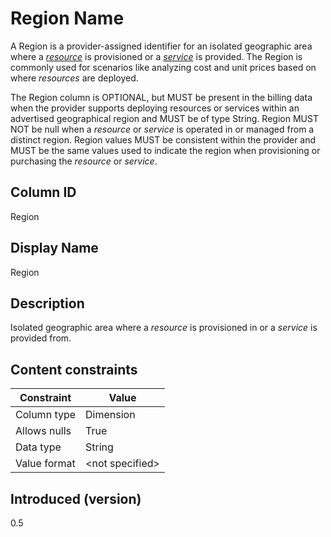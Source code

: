 # Region Name

A Region is a provider-assigned identifier for an isolated geographic area where a [*resource*](#glossary:resource) is provisioned or a [*service*](#glossary:service) is provided. The Region is commonly used for scenarios like analyzing cost and unit prices based on where *resources* are deployed.

The Region column is OPTIONAL, but MUST be present in the billing data when the provider supports deploying resources or services within an advertised geographical region and MUST be of type String. Region MUST NOT be null when a *resource* or *service* is operated in or managed from a distinct region. Region values MUST be consistent within the provider and MUST be the same values used to indicate the region when provisioning or purchasing the *resource* or *service*.

## Column ID

Region

## Display Name

Region

## Description

Isolated geographic area where a *resource* is provisioned in or a *service* is provided from.

## Content constraints

| Constraint      | Value           |
|-----------------|-----------------|
| Column type     | Dimension       |
| Allows nulls    | True            |
| Data type       | String          |
| Value format    | \<not specified> |

## Introduced (version)

0.5
